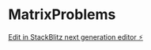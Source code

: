 # MatrixProblems

[Edit in StackBlitz next generation editor ⚡️](https://stackblitz.com/~/github.com/titiksha07/MatrixProblems)